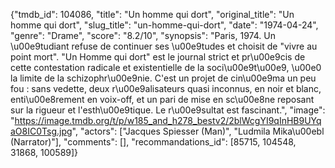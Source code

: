 {"tmdb_id": 104086, "title": "Un homme qui dort", "original_title": "Un homme qui dort", "slug_title": "un-homme-qui-dort", "date": "1974-04-24", "genre": "Drame", "score": "8.2/10", "synopsis": "Paris, 1974. Un \u00e9tudiant refuse de continuer ses \u00e9tudes et choisit de \"vivre au point mort\". \"Un Homme qui dort\" est le journal strict et pr\u00e9cis de cette contestation radicale et existentielle de la soci\u00e9t\u00e9, \u00e0 la limite de la schizophr\u00e9nie. C'est un projet de cin\u00e9ma un peu fou : sans vedette, deux r\u00e9alisateurs quasi inconnus, en noir et blanc, enti\u00e8rement en voix-off, et un pari de mise en sc\u00e8ne reposant sur la rigueur et l'esth\u00e9tique. Le r\u00e9sultat est fascinant.", "image": "https://image.tmdb.org/t/p/w185_and_h278_bestv2/2blWcgYI9qInHB9UYqaO8IC0Tsg.jpg", "actors": ["Jacques Spiesser (Man)", "Ludmila Mika\u00ebl (Narrator)"], "comments": [], "recommandations_id": [85715, 104548, 31868, 100589]}